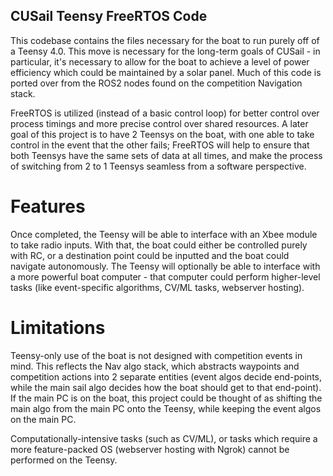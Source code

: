 ## CUSail Teensy FreeRTOS Code

This codebase contains the files necessary for the boat to run purely off of a Teensy 4.0. This move is necessary for the long-term goals of CUSail - in particular, it's necessary to allow for the boat to achieve a level of power efficiency which could be maintained by a solar panel. Much of this code is ported over from the ROS2 nodes found on the competition Navigation stack.

FreeRTOS is utilized (instead of a basic control loop) for better control over process timings and more precise control over shared resources. A later goal of this project is to have 2 Teensys on the boat, with one able to take control in the event that the other fails; FreeRTOS will help to ensure that both Teensys have the same sets of data at all times, and make the process of switching from 2 to 1 Teensys seamless from a software perspective.

# Features

Once completed, the Teensy will be able to interface with an Xbee module to take radio inputs. With that, the boat could either be controlled purely with RC, or a destination point could be inputted and the boat could navigate autonomously. The Teensy will optionally be able to interface with a more powerful boat computer - that computer could perform higher-level tasks (like event-specific algorithms, CV/ML tasks, webserver hosting).

# Limitations

Teensy-only use of the boat is not designed with competition events in mind. This reflects the Nav algo stack, which abstracts waypoints and competition actions into 2 separate entities (event algos decide end-points, while the main sail algo decides how the boat should get to that end-point). If the main PC is on the boat, this project could be thought of as shifting the main algo from the main PC onto the Teensy, while keeping the event algos on the main PC.

Computationally-intensive tasks (such as CV/ML), or tasks which require a more feature-packed OS (webserver hosting with Ngrok) cannot be performed on the Teensy.
